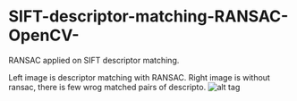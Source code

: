 # SIFT-descriptor-matching-RANSAC-OpenCV-
RANSAC applied on SIFT descriptor matching.

Left image is descriptor matching with RANSAC. Right image is without ransac, there is few wrog matched pairs of descripto.
![alt tag](http://i.imgur.com/zebqFSF.png)
